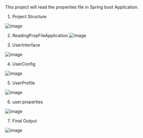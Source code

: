This project will read the properties file in Spring boot Application.

1) Project Structure

![image](https://user-images.githubusercontent.com/44647615/79994913-295b3d80-84d4-11ea-8834-e5c59429a08a.png)

2) ReadingPropFileApplication
![image](https://user-images.githubusercontent.com/44647615/79997966-c10e5b00-84d7-11ea-89cc-e5544b9b7386.png)

3) UserInterface

![image](https://user-images.githubusercontent.com/44647615/79998233-0fbbf500-84d8-11ea-90af-9e0e99de8a01.png)

4) UserConfig

![image](https://user-images.githubusercontent.com/44647615/79998298-25c9b580-84d8-11ea-877c-4c678321cec8.png)

5) UserProfile

![image](https://user-images.githubusercontent.com/44647615/79998376-3f6afd00-84d8-11ea-8e23-6ff2b2b14782.png)

6) user.properties

![image](https://user-images.githubusercontent.com/44647615/79999023-0c753900-84d9-11ea-9f64-172718f1e6d2.png)


7)  Final Output 

![image](https://user-images.githubusercontent.com/44647615/79999503-9ae9ba80-84d9-11ea-9654-a4fb60f45d21.png)





